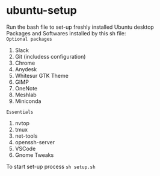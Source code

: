 # ubuntu-setup
Run the bash file to set-up freshly installed Ubuntu desktop  
Packages and Softwares installed by this sh file:    
`Optional packages`  
1. Slack  
2. Git (includess configuration)
3. Chrome
4. Anydesk  
5. Whitesur GTK Theme   
7. GIMP
8. OneNote
9. Meshlab
10. Miniconda  

`Essentials`  
1. nvtop
2. tmux
3. net-tools
4. openssh-server
5. VSCode
6. Gnome Tweaks  

To start set-up process
```sh setup.sh```
